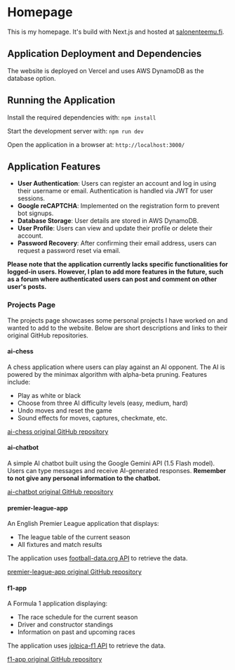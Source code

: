 # Homepage

This is my homepage. It's build with Next.js and hosted at [salonenteemu.fi](https://salonenteemu.fi).

## Application Deployment and Dependencies

The website is deployed on Vercel and uses AWS DynamoDB as the database option.

## Running the Application

Install the required dependencies with: `npm install`

Start the development server with: `npm run dev`

Open the application in a browser at: `http://localhost:3000/`

## Application Features

- **User Authentication**: Users can register an account and log in using their username or email. Authentication is handled via JWT for user sessions.
- **Google reCAPTCHA**: Implemented on the registration form to prevent bot signups.
- **Database Storage**: User details are stored in AWS DynamoDB.
- **User Profile**: Users can view and update their profile or delete their account.
- **Password Recovery**: After confirming their email address, users can request a password reset via email.

**Please note that the application currently lacks specific functionalities for logged-in users. However, I plan to add more features in the future, such as a forum where authenticated users can post and comment on other user's posts.**

### Projects Page

The projects page showcases some personal projects I have worked on and wanted to add to the website. Below are short descriptions and links to their original GitHub repositories.

#### ai-chess

A chess application where users can play against an AI opponent. The AI is powered by the minimax algorithm with alpha-beta pruning. Features include:

- Play as white or black
- Choose from three AI difficulty levels (easy, medium, hard)
- Undo moves and reset the game
- Sound effects for moves, captures, checkmate, etc.

[ai-chess original GitHub repository](https://github.com/SalonenTeemu/ai-chess)

#### ai-chatbot

A simple AI chatbot built using the Google Gemini API (1.5 Flash model). Users can type messages and receive AI-generated responses. **Remember to not give any personal information to the chatbot.**

[ai-chatbot original GitHub repository](https://github.com/SalonenTeemu/ai-chatbot)

#### premier-league-app

An English Premier League application that displays:

- The league table of the current season
- All fixtures and match results

The application uses [football-data.org API](https://www.football-data.org/) to retrieve the data.

[premier-league-app original GitHub repository](https://github.com/SalonenTeemu/premier-league-app)

#### f1-app

A Formula 1 application displaying:

- The race schedule for the current season
- Driver and constructor standings
- Information on past and upcoming races

The application uses [jolpica-f1 API](https://github.com/jolpica/jolpica-f1?tab=readme-ov-file) to retrieve the data.

[f1-app original GitHub repository](https://github.com/SalonenTeemu/f1-app)
